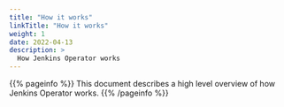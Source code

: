 ```yaml
---
title: "How it works"
linkTitle: "How it works"
weight: 1
date: 2022-04-13
description: >
  How Jenkins Operator works
---
```


{{% pageinfo %}}
This document describes a high level overview of how Jenkins Operator works.
{{% /pageinfo %}}

